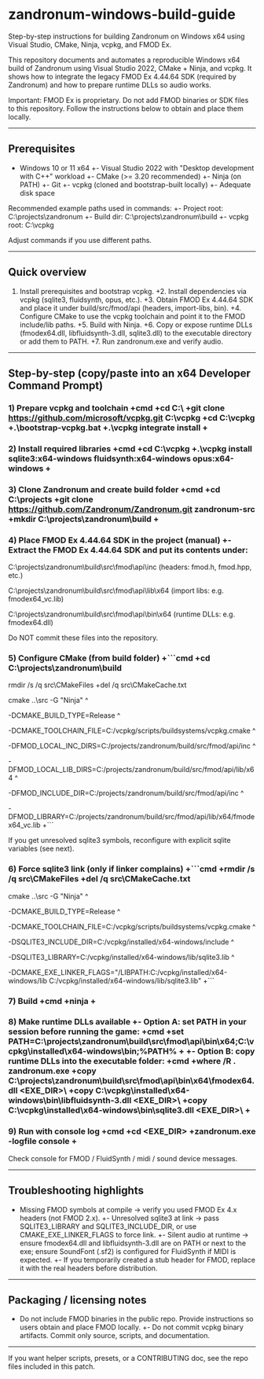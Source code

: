 # zandronum-windows-build-guide
Step-by-step instructions for building Zandronum on Windows x64 using Visual Studio, CMake, Ninja, vcpkg, and FMOD Ex.

This repository documents and automates a reproducible Windows x64 build of Zandronum using Visual Studio 2022, CMake + Ninja, and vcpkg. It shows how to integrate the legacy FMOD Ex 4.44.64 SDK (required by Zandronum) and how to prepare runtime DLLs so audio works.

Important: FMOD Ex is proprietary. Do not add FMOD binaries or SDK files to this repository. Follow the instructions below to obtain and place them locally.

---

## Prerequisites

- Windows 10 or 11 x64 +- Visual Studio 2022 with "Desktop development with C++" workload +- CMake (>= 3.20 recommended) +- Ninja (on PATH) +- Git +- vcpkg (cloned and bootstrap-built locally) +- Adequate disk space

Recommended example paths used in commands: +- Project root: C:\projects\zandronum +- Build dir: C:\projects\zandronum\build +- vcpkg root: C:\vcpkg

Adjust commands if you use different paths.

---

## Quick overview

1. Install prerequisites and bootstrap vcpkg. +2. Install dependencies via vcpkg (sqlite3, fluidsynth, opus, etc.). +3. Obtain FMOD Ex 4.44.64 SDK and place it under build/src/fmod/api (headers, import-libs, bin). +4. Configure CMake to use the vcpkg toolchain and point it to the FMOD include/lib paths. +5. Build with Ninja. +6. Copy or expose runtime DLLs (fmodex64.dll, libfluidsynth-3.dll, sqlite3.dll) to the executable directory or add them to PATH. +7. Run zandronum.exe and verify audio.

---

## Step-by-step (copy/paste into an x64 Developer Command Prompt)

### 1) Prepare vcpkg and toolchain +cmd +cd C:\ +git clone https://github.com/microsoft/vcpkg.git C:\vcpkg +cd C:\vcpkg +.\bootstrap-vcpkg.bat +.\vcpkg integrate install +

### 2) Install required libraries +cmd +cd C:\vcpkg +.\vcpkg install sqlite3:x64-windows fluidsynth:x64-windows opus:x64-windows +

### 3) Clone Zandronum and create build folder +cmd +cd C:\projects +git clone https://github.com/Zandronum/Zandronum.git zandronum-src +mkdir C:\projects\zandronum\build +

### 4) Place FMOD Ex 4.44.64 SDK in the project (manual) +- Extract the FMOD Ex 4.44.64 SDK and put its contents under:

C:\projects\zandronum\build\src\fmod\api\inc (headers: fmod.h, fmod.hpp, etc.)

C:\projects\zandronum\build\src\fmod\api\lib\x64 (import libs: e.g. fmodex64_vc.lib)

C:\projects\zandronum\build\src\fmod\api\bin\x64 (runtime DLLs: e.g. fmodex64.dll)

Do NOT commit these files into the repository.

### 5) Configure CMake (from build folder) +```cmd +cd C:\projects\zandronum\build

rmdir /s /q src\CMakeFiles +del /q src\CMakeCache.txt

cmake ..\src -G "Ninja" ^

-DCMAKE_BUILD_TYPE=Release ^

-DCMAKE_TOOLCHAIN_FILE=C:/vcpkg/scripts/buildsystems/vcpkg.cmake ^

-DFMOD_LOCAL_INC_DIRS=C:/projects/zandronum/build/src/fmod/api/inc ^

-DFMOD_LOCAL_LIB_DIRS=C:/projects/zandronum/build/src/fmod/api/lib/x64 ^

-DFMOD_INCLUDE_DIR=C:/projects/zandronum/build/src/fmod/api/inc ^

-DFMOD_LIBRARY=C:/projects/zandronum/build/src/fmod/api/lib/x64/fmodex64_vc.lib +```

If you get unresolved sqlite3 symbols, reconfigure with explicit sqlite variables (see next).

### 6) Force sqlite3 link (only if linker complains) +```cmd +rmdir /s /q src\CMakeFiles +del /q src\CMakeCache.txt

cmake ..\src -G "Ninja" ^

-DCMAKE_BUILD_TYPE=Release ^

-DCMAKE_TOOLCHAIN_FILE=C:/vcpkg/scripts/buildsystems/vcpkg.cmake ^

-DSQLITE3_INCLUDE_DIR=C:/vcpkg/installed/x64-windows/include ^

-DSQLITE3_LIBRARY=C:/vcpkg/installed/x64-windows/lib/sqlite3.lib ^

-DCMAKE_EXE_LINKER_FLAGS="/LIBPATH:C:/vcpkg/installed/x64-windows/lib C:/vcpkg/installed/x64-windows/lib/sqlite3.lib" +```

### 7) Build +cmd +ninja +

### 8) Make runtime DLLs available +- Option A: set PATH in your session before running the game: +cmd +set PATH=C:\projects\zandronum\build\src\fmod\api\bin\x64;C:\vcpkg\installed\x64-windows\bin;%PATH% + +- Option B: copy runtime DLLs into the executable folder: +cmd +where /R . zandronum.exe +copy C:\projects\zandronum\build\src\fmod\api\bin\x64\fmodex64.dll <EXE_DIR>\ +copy C:\vcpkg\installed\x64-windows\bin\libfluidsynth-3.dll <EXE_DIR>\ +copy C:\vcpkg\installed\x64-windows\bin\sqlite3.dll <EXE_DIR>\ +

### 9) Run with console log +cmd +cd <EXE_DIR> +zandronum.exe -logfile console +

Check console for FMOD / FluidSynth / midi / sound device messages.

---

## Troubleshooting highlights

- Missing FMOD symbols at compile → verify you used FMOD Ex 4.x headers (not FMOD 2.x). +- Unresolved sqlite3 at link → pass SQLITE3_LIBRARY and SQLITE3_INCLUDE_DIR, or use CMAKE_EXE_LINKER_FLAGS to force link. +- Silent audio at runtime → ensure fmodex64.dll and libfluidsynth-3.dll are on PATH or next to the exe; ensure SoundFont (.sf2) is configured for FluidSynth if MIDI is expected. +- If you temporarily created a stub header for FMOD, replace it with the real headers before distribution.

---

## Packaging / licensing notes

- Do not include FMOD binaries in the public repo. Provide instructions so users obtain and place FMOD locally. +- Do not commit vcpkg binary artifacts. Commit only source, scripts, and documentation.

---

If you want helper scripts, presets, or a CONTRIBUTING doc, see the repo files included in this patch.
